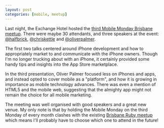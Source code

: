 ```yaml
---
layout: post
categories: [mobile, meetup]
---
```

Last night, the Exchange Hotel hosted the [third Mobile Monday Brisbane meetup](http://www.mobilemondaybrisbane.com/2010/07/mobile-monday-brisbane-is-back/). There were maybe 30 attendants, and three speakers at the event: [@halfbrick](http://twitter.com/halfbrick), [@chriskettle](http://twitter.com/chriskettle) and [@oliverpalmer](http://twitter.com/oliverpalmer).

The first two talks centered around iPhone development and how to appropriately market to and communicate with the iPhone owners. Though I'm no longer trucking about with an iPhone, it certainly provided some handy tips and insights into the App Store marketplace.

In the third presentation, Oliver Palmer focused less on iPhones and apps, and instead opted to cover mobile as a "platform", and how it is growing in importance as mobile technology advances. There was even a mention of HTML5 and the mobile web, suggesting that the almighty app might not remain the choice for all mobile marketing.

The meeting was well organised with good speakers and a great new venue. My only note is that by holding the Mobile Monday on the third Monday of every month clashes with the existing [Brisbane Ruby meetup](http://www.meetup.com/brisbane-ruby-rails/) which means I'll probably have to choose which one to attend in the future!

